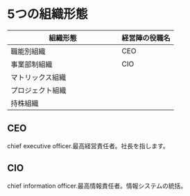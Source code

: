 # 5つの組織形態

|組織形態　　　　　　　　　　　|経営陣の役職名|
|-----------|------------|
|職能別組織    |CEO        |
|事業部制組織  |CIO        |
|マトリックス組織 |
|プロジェクト組織 |
|持株組織


## CEO
chief executive officer.最高経営責任者。社長を指します。


## CIO
chief information officer.最高情報責任者。情報システムの統括。
